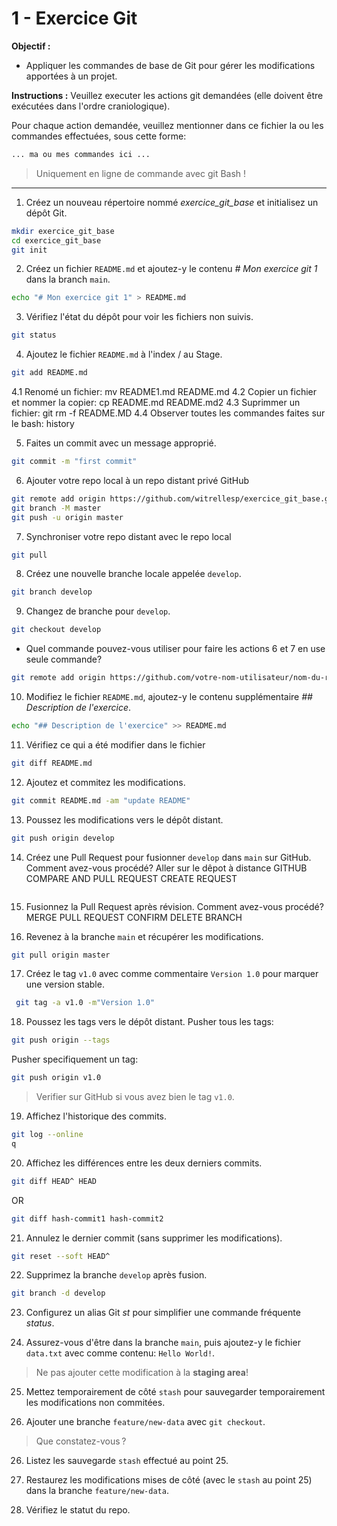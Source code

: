 # 1 - Exercice Git

**Objectif :**

- Appliquer les commandes de base de Git pour gérer les modifications apportées à un projet.

**Instructions :**
Veuillez executer les actions git demandées (elle doivent être exécutées dans l'ordre craniologique).

Pour chaque action demandée, veuillez mentionner dans ce fichier la ou les commandes effectuées, sous cette forme:

```sh
... ma ou mes commandes ici ...
```

> Uniquement en ligne de commande avec git Bash !

---

1. Créez un nouveau répertoire nommé _exercice_git_base_ et initialisez un dépôt Git.

```sh
mkdir exercice_git_base
cd exercice_git_base
git init
```

2. Créez un fichier `README.md` et ajoutez-y le contenu _# Mon exercice git 1_ dans la branch `main`.

```sh
echo "# Mon exercice git 1" > README.md
```

3. Vérifiez l'état du dépôt pour voir les fichiers non suivis.

```sh
git status
```

4. Ajoutez le fichier `README.md` à l'index / au Stage.

```sh
git add README.md
```

4.1 Renomé un fichier: mv README1.md README.md
4.2 Copier un fichier et nommer la copier: cp README.md README.md2
4.3 Suprimmer un fichier: git rm -f README.MD
4.4 Observer toutes les commandes faites sur le bash: history

5. Faites un commit avec un message approprié.

```sh
git commit -m "first commit"
```

6. Ajouter votre repo local à un repo distant privé GitHub

```sh
git remote add origin https://github.com/witrellesp/exercice_git_base.git
git branch -M master
git push -u origin master
```

7. Synchroniser votre repo distant avec le repo local

```sh
git pull
```

8. Créez une nouvelle branche locale appelée `develop`.

```sh
git branch develop
```

9. Changez de branche pour `develop`.

```sh
git checkout develop
```

- Quel commande pouvez-vous utiliser pour faire les actions 6 et 7 en use seule commande?

```sh
git remote add origin https://github.com/votre-nom-utilisateur/nom-du-repository.git && git push -u origin master
```

10. Modifiez le fichier `README.md`, ajoutez-y le contenu supplémentaire _## Description de l'exercice_.

```sh
echo "## Description de l'exercice" >> README.md
```

11. Vérifiez ce qui a été modifier dans le fichier

```sh
git diff README.md
```

12. Ajoutez et commitez les modifications.

```sh
git commit README.md -am "update README"

```

13. Poussez les modifications vers le dépôt distant.

```sh
git push origin develop
```

14. Créez une Pull Request pour fusionner `develop` dans `main` sur GitHub. Comment avez-vous procédé?
    Aller sur le dêpot à distance GITHUB
    COMPARE AND PULL REQUEST
    CREATE REQUEST

```sh

```

15. Fusionnez la Pull Request après révision. Comment avez-vous procédé?
    MERGE PULL REQUEST
    CONFIRM
    DELETE BRANCH

16. Revenez à la branche `main` et récupérer les modifications.

```sh
git pull origin master
```

17. Créez le tag `v1.0` avec comme commentaire `Version 1.0` pour marquer une version stable.

```sh
 git tag -a v1.0 -m"Version 1.0"
```

18. Poussez les tags vers le dépôt distant.
    Pusher tous les tags:

```sh
git push origin --tags
```

Pusher specifiquement un tag:

```sh
git push origin v1.0
```

> Verifier sur GitHub si vous avez bien le tag `v1.0`.

19. Affichez l'historique des commits.

```sh
git log --online
q
```

20. Affichez les différences entre les deux derniers commits.

```sh
git diff HEAD^ HEAD
```

OR

```sh
git diff hash-commit1 hash-commit2
```

21. Annulez le dernier commit (sans supprimer les modifications).

```sh
git reset --soft HEAD^
```

22. Supprimez la branche `develop` après fusion.
```sh
git branch -d develop
```


23. Configurez un alias Git _st_ pour simplifier une commande fréquente _status_.


24. Assurez-vous d'être dans la branche `main`, puis ajoutez-y le fichier `data.txt` avec comme contenu: `Hello World!`.

> Ne pas ajouter cette modification à la **staging area**!

25. Mettez temporairement de côté `stash` pour sauvegarder temporairement les modifications non commitées.

26. Ajouter une branche `feature/new-data` avec `git checkout`.

> Que constatez-vous ?

26. Listez les sauvegarde `stash` effectué au point 25.

27. Restaurez les modifications mises de côté (avec le `stash` au point 25) dans la branche `feature/new-data`.

28. Vérifiez le statut du repo.
